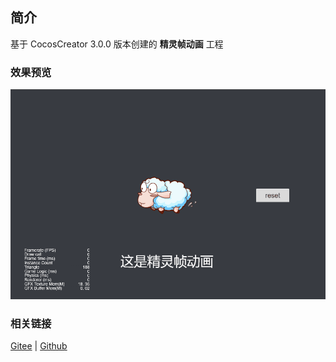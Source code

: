 ## 简介

基于 CocosCreator 3.0.0 版本创建的 **精灵帧动画** 工程

### 效果预览
![image](../../gif/202203/2022030211.gif)

### 相关链接
[Gitee](https://gitee.com/mirrors_cocos-creator/example-cases/blob/v2.4.3/assets/cases/03_gameplay/03_animation)  | [Github](https://github.com/cocos-creator/example-cases/blob/v2.4.3/assets/cases/03_gameplay/03_animation)